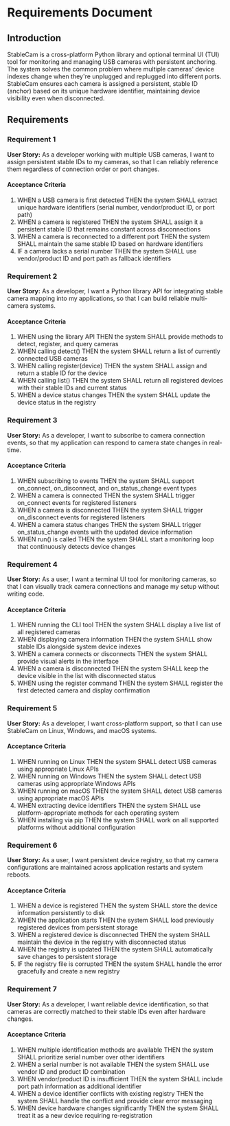 # Requirements Document

## Introduction

StableCam is a cross-platform Python library and optional terminal UI (TUI) tool for monitoring and managing USB cameras with persistent anchoring. The system solves the common problem where multiple cameras' device indexes change when they're unplugged and replugged into different ports. StableCam ensures each camera is assigned a persistent, stable ID (anchor) based on its unique hardware identifier, maintaining device visibility even when disconnected.

## Requirements

### Requirement 1

**User Story:** As a developer working with multiple USB cameras, I want to assign persistent stable IDs to my cameras, so that I can reliably reference them regardless of connection order or port changes.

#### Acceptance Criteria

1. WHEN a USB camera is first detected THEN the system SHALL extract unique hardware identifiers (serial number, vendor/product ID, or port path)
2. WHEN a camera is registered THEN the system SHALL assign it a persistent stable ID that remains constant across disconnections
3. WHEN a camera is reconnected to a different port THEN the system SHALL maintain the same stable ID based on hardware identifiers
4. IF a camera lacks a serial number THEN the system SHALL use vendor/product ID and port path as fallback identifiers

### Requirement 2

**User Story:** As a developer, I want a Python library API for integrating stable camera mapping into my applications, so that I can build reliable multi-camera systems.

#### Acceptance Criteria

1. WHEN using the library API THEN the system SHALL provide methods to detect, register, and query cameras
2. WHEN calling detect() THEN the system SHALL return a list of currently connected USB cameras
3. WHEN calling register(device) THEN the system SHALL assign and return a stable ID for the device
4. WHEN calling list() THEN the system SHALL return all registered devices with their stable IDs and current status
5. WHEN a device status changes THEN the system SHALL update the device status in the registry

### Requirement 3

**User Story:** As a developer, I want to subscribe to camera connection events, so that my application can respond to camera state changes in real-time.

#### Acceptance Criteria

1. WHEN subscribing to events THEN the system SHALL support on_connect, on_disconnect, and on_status_change event types
2. WHEN a camera is connected THEN the system SHALL trigger on_connect events for registered listeners
3. WHEN a camera is disconnected THEN the system SHALL trigger on_disconnect events for registered listeners
4. WHEN a camera status changes THEN the system SHALL trigger on_status_change events with the updated device information
5. WHEN run() is called THEN the system SHALL start a monitoring loop that continuously detects device changes

### Requirement 4

**User Story:** As a user, I want a terminal UI tool for monitoring cameras, so that I can visually track camera connections and manage my setup without writing code.

#### Acceptance Criteria

1. WHEN running the CLI tool THEN the system SHALL display a live list of all registered cameras
2. WHEN displaying camera information THEN the system SHALL show stable IDs alongside system device indexes
3. WHEN a camera connects or disconnects THEN the system SHALL provide visual alerts in the interface
4. WHEN a camera is disconnected THEN the system SHALL keep the device visible in the list with disconnected status
5. WHEN using the register command THEN the system SHALL register the first detected camera and display confirmation

### Requirement 5

**User Story:** As a developer, I want cross-platform support, so that I can use StableCam on Linux, Windows, and macOS systems.

#### Acceptance Criteria

1. WHEN running on Linux THEN the system SHALL detect USB cameras using appropriate Linux APIs
2. WHEN running on Windows THEN the system SHALL detect USB cameras using appropriate Windows APIs  
3. WHEN running on macOS THEN the system SHALL detect USB cameras using appropriate macOS APIs
4. WHEN extracting device identifiers THEN the system SHALL use platform-appropriate methods for each operating system
5. WHEN installing via pip THEN the system SHALL work on all supported platforms without additional configuration

### Requirement 6

**User Story:** As a user, I want persistent device registry, so that my camera configurations are maintained across application restarts and system reboots.

#### Acceptance Criteria

1. WHEN a device is registered THEN the system SHALL store the device information persistently to disk
2. WHEN the application starts THEN the system SHALL load previously registered devices from persistent storage
3. WHEN a registered device is disconnected THEN the system SHALL maintain the device in the registry with disconnected status
4. WHEN the registry is updated THEN the system SHALL automatically save changes to persistent storage
5. IF the registry file is corrupted THEN the system SHALL handle the error gracefully and create a new registry

### Requirement 7

**User Story:** As a developer, I want reliable device identification, so that cameras are correctly matched to their stable IDs even after hardware changes.

#### Acceptance Criteria

1. WHEN multiple identification methods are available THEN the system SHALL prioritize serial number over other identifiers
2. WHEN a serial number is not available THEN the system SHALL use vendor ID and product ID combination
3. WHEN vendor/product ID is insufficient THEN the system SHALL include port path information as additional identifier
4. WHEN a device identifier conflicts with existing registry THEN the system SHALL handle the conflict and provide clear error messaging
5. WHEN device hardware changes significantly THEN the system SHALL treat it as a new device requiring re-registration
